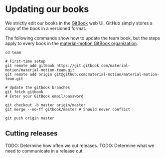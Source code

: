 # Updating our books

We strictly edit our books in the [GitBook](https://www.gitbook.com/) web UI. GitHub simply stores a copy of the book in a versioned format.

The following commands show how to update the team book, but the steps apply to every book in the [material-motion GitBook organization](https://www.gitbook.com/@material-motion/dashboard).

    cd team
    
    # First-time setup
    git remote add gitbook https://git.gitbook.com/material-motion/material-motion-team.git
    git remote add origin git@github.com:material-motion/material-motion-team.git
    
    # Update the gitbook branches
    git fetch gitbook
    # Enter your GitBook email/password
    
    git checkout -b master origin/master
    git merge --no-ff gitbook/master # Should never conflict
    
    git push origin master

## Cutting releases

TODO: Determine how often we cut releases.
TODO: Determine what we need to communicate in a release cut.
